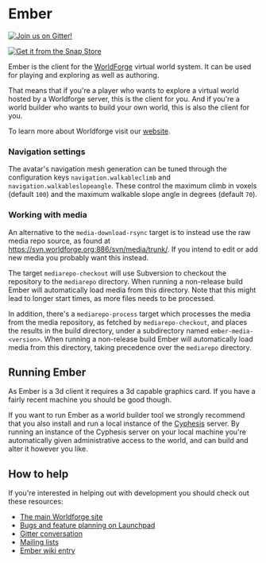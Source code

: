 # Ember

[![Join us on Gitter!](https://badges.gitter.im/Worldforge.svg)](https://gitter.im/Worldforge/Lobby)

[![Get it from the Snap Store](https://snapcraft.io/static/images/badges/en/snap-store-black.svg)](https://snapcraft.io/ember)

Ember is the client for the [WorldForge](http://worldforge.org/ "The main Worldforge site") virtual world system.
It can be used for playing and exploring as well as authoring.

That means that if you're a player who wants to explore a virtual world hosted by a Worldforge server, this is the
client for you.
And if you're a world builder who wants to build your own world, this is also the client for you.

To learn more about Worldforge visit our [website](http://worldforge.org/ "The main Worldforge site").

### Navigation settings

The avatar's navigation mesh generation can be tuned through the configuration
keys `navigation.walkableclimb` and `navigation.walkableslopeangle`. These
control the maximum climb in voxels (default `100`) and the maximum walkable
slope angle in degrees (default `70`).

### Working with media

An alternative to the ```media-download-rsync``` target is to instead use the raw media repo source, as found at
https://svn.worldforge.org:886/svn/media/trunk/. If you intend to edit or add new media you probably want this instead.

The target ```mediarepo-checkout``` will use Subversion to checkout the repository to the ```mediarepo``` directory.
When running a non-release build Ember will automatically load media from this directory.
Note that this might lead to longer start times, as more files needs to be processed.

In addition, there's a ```mediarepo-process``` target which processes the media from the media repository, as fetched
by ```mediarepo-checkout```, and places the results in the build directory, under a subdirectory named
```ember-media-<version>```.
When running a non-release build Ember will automatically load media from this directory, taking precedence over the
```mediarepo``` directory.


## Running Ember

As Ember is a 3d client it requires a 3d capable graphics card. If you have a fairly recent machine you should be good
though.

If you want to run Ember as a world builder tool we strongly recommend that you also install and run a local instance of
the [Cyphesis](../cyphesis/README.md) server.
By running an instance of the Cyphesis server on your local machine you're automatically given administrative access to
the world, and can build and alter it however you like.

## How to help

If you're interested in helping out with development you should check out these resources:

* [The main Worldforge site](http://worldforge.org/ "The main Worldforge site")
* [Bugs and feature planning on Launchpad](https://launchpad.net/ember "Ember Launchpad entry")
* [Gitter conversation](https://gitter.im/Worldforge/Lobby "Gitter conversation")
* [Mailing lists](http://mail.worldforge.org/lists/listinfo/ "Mailing lists")
* [Ember wiki entry](http://wiki.worldforge.org/wiki/Ember "Ember wiki entry")
